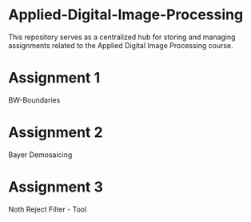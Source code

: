 # Applied-Digital-Image-Processing
This repository serves as a centralized hub for storing and managing assignments related to the Applied Digital Image Processing course. 

# Assignment 1
BW-Boundaries

# Assignment 2
Bayer Demosaicing

# Assignment 3
Noth Reject Filter - Tool
